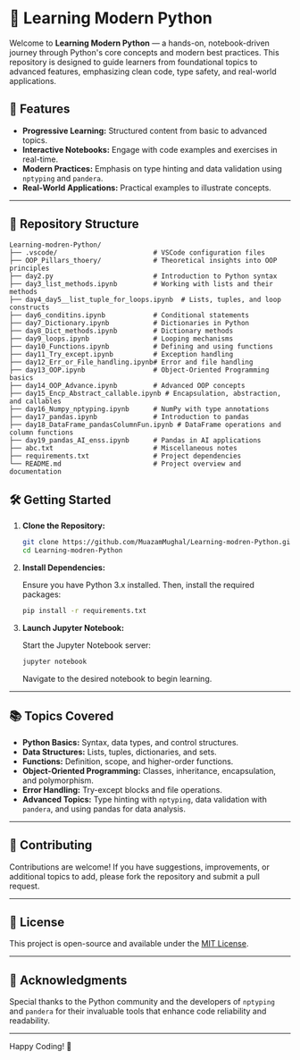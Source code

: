# 🐍 Learning Modern Python

Welcome to **Learning Modern Python** — a hands-on, notebook-driven journey through Python's core concepts and modern best practices. This repository is designed to guide learners from foundational topics to advanced features, emphasizing clean code, type safety, and real-world applications.


## 🚀 Features

- **Progressive Learning:** Structured content from basic to advanced topics.
- **Interactive Notebooks:** Engage with code examples and exercises in real-time.
- **Modern Practices:** Emphasis on type hinting and data validation using `nptyping` and `pandera`.
- **Real-World Applications:** Practical examples to illustrate concepts.

---


## 📂 Repository Structure

```
Learning-modren-Python/
├── .vscode/                        # VSCode configuration files
├── OOP_Pillars_thoery/             # Theoretical insights into OOP principles
├── day2.py                         # Introduction to Python syntax
├── day3_list_methods.ipynb         # Working with lists and their methods
├── day4_day5__list_tuple_for_loops.ipynb  # Lists, tuples, and loop constructs
├── day6_conditins.ipynb            # Conditional statements
├── day7_Dictionary.ipynb           # Dictionaries in Python
├── day8_Dict_methods.ipynb         # Dictionary methods
├── day9_loops.ipynb                # Looping mechanisms
├── day10_Functions.ipynb           # Defining and using functions
├── day11_Try_except.ipynb          # Exception handling
├── day12_Err_or_File_handling.ipynb# Error and file handling
├── day13_OOP.ipynb                 # Object-Oriented Programming basics
├── day14_OOP_Advance.ipynb         # Advanced OOP concepts
├── day15_Encp_Abstract_callable.ipynb # Encapsulation, abstraction, and callables
├── day16_Numpy_nptyping.ipynb      # NumPy with type annotations
├── day17_pandas.ipynb              # Introduction to pandas
├── day18_DataFrame_pandasColumnFun.ipynb # DataFrame operations and column functions
├── day19_pandas_AI_enss.ipynb      # Pandas in AI applications
├── abc.txt                         # Miscellaneous notes
├── requirements.txt                # Project dependencies
└── README.md                       # Project overview and documentation
```


## 🛠️ Getting Started

1. **Clone the Repository:**

   ```bash
   git clone https://github.com/MuazamMughal/Learning-modren-Python.git
   cd Learning-modren-Python
   ```

2. **Install Dependencies:**

   Ensure you have Python 3.x installed. Then, install the required packages:

   ```bash
   pip install -r requirements.txt
   ```

3. **Launch Jupyter Notebook:**

   Start the Jupyter Notebook server:

   ```bash
   jupyter notebook
   ```

   Navigate to the desired notebook to begin learning.

---

## 📚 Topics Covered

- **Python Basics:** Syntax, data types, and control structures.
- **Data Structures:** Lists, tuples, dictionaries, and sets.
- **Functions:** Definition, scope, and higher-order functions.
- **Object-Oriented Programming:** Classes, inheritance, encapsulation, and polymorphism.
- **Error Handling:** Try-except blocks and file operations.
- **Advanced Topics:** Type hinting with `nptyping`, data validation with `pandera`, and using pandas for data analysis.

---

## 🤝 Contributing

Contributions are welcome! If you have suggestions, improvements, or additional topics to add, please fork the repository and submit a pull request.

---

## 📄 License

This project is open-source and available under the [MIT License](LICENSE).

---

## 🙏 Acknowledgments

Special thanks to the Python community and the developers of `nptyping` and `pandera` for their invaluable tools that enhance code reliability and readability.

---

Happy Coding! 🚀
